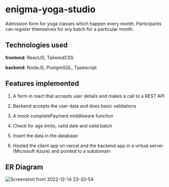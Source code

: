 # enigma-yoga-studio

Admission form for yoga classes which happen every month. Participants can register themselves for any batch for a particular month. 



## Technologies used

**frontend**: ReactJS, TailwindCSS

**backend**: NodeJS, PostgreSQL, Typescript


## Features implemented

1) A form in react that accepts user details and makes a call to a REST API

2) Backend accepts the user data and does basic validations

3) A mock completePayment middleware function

4) Check for age limits, valid date and valid batch

5) Insert the data in the database

6) Hosted the client app on vercel and the backend app in a virtual server (Microsoft Azure) and pointed to a subdomain

## ER Diagram

![Screenshot from 2022-12-14 23-33-54](https://user-images.githubusercontent.com/41941678/207675784-52eef235-66e5-4006-995b-4fb0ae5ac4ca.png)


# 